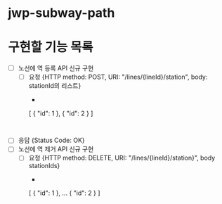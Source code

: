 # jwp-subway-path

# 구현할 기능 목록

- [ ] 노선에 역 등록 API 신규 구현
    - [ ] 요청 {HTTP method: POST, URI: "/lines/{lineId}/station", body: stationId의 리스트}
        - ```json
        [
          {
            "id": 1
          },
          {
            "id": 2
          }
        ]
        ```


- [ ] 응답 {Status Code: OK}
- [ ] 노선에 역 제거 API 신규 구현
    - [ ] 요청 {HTTP method: DELETE, URI: "/lines/{lineId}/station}", body stationIds}
        - ```json
        [
          {
            "id": 1
          },
          ...
          {
            "id": 2
          }
        ]
        ```

